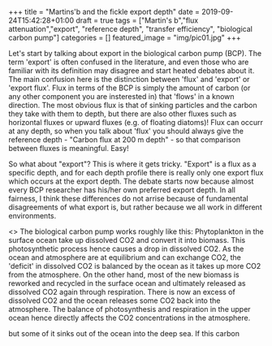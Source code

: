 +++
title = "Martins'b and the fickle export depth"
date = 2019-09-24T15:42:28+01:00
draft = true
tags = ["Martin's b","flux attenuation","export", "reference depth", "transfer efficiency", "biological carbon pump"]
categories = []
featured_image = "img/pic01.jpg"
+++

Let's start by talking about export in the biological carbon pump (BCP). The term 'export' is often confused in the literature, and even those who are familiar with its definition may disagree and start heated debates about it. The main confusion here is the distinction between 'flux' and 'export' or 'export flux'. Flux in terms of the BCP is simply the amount of carbon (or any other component you are insterested in) that 'flows' in a known direction. The most obvious flux is that of sinking particles and the carbon they take with them to depth, but there are also other fluxes such as horizontal fluxes or upward fluxes (e.g. of floating diatoms)! Flux can occurr at any depth, so when you talk about 'flux' you should always give the reference depth - "Carbon flux at 200 m depth" - so that comparison between fluxes is meaningful. Easy!

So what about "export"? This is where it gets tricky. "Export" is a flux as a specific depth, and for each depth profile there is really only one export flux which occurs at the export depth. The debate starts now because almost every BCP researcher has his/her own preferred export depth. In all fairness, I think these differences do not arrise because of fundamental disagreements of what export is, but rather because we all work in different environments.  

<> The biological carbon pump works roughly like this: Phytoplankton in the surface ocean take up dissolved CO2 and convert it into biomass. This photosynthetic process hence causes a drop in dissolved CO2. As the ocean and atmosphere are at equilibrium and can exchange CO2, the 'deficit' in dissolved CO2 is balanced by the ocean as it takes up more CO2 from the atmosphere. On the other hand, most of the new biomass is reworked and recycled in the surface ocean and ultimately released as dissolved CO2 again through respiration. There is now an excess of dissolved CO2 and the ocean releases some CO2 back into the atmosphere. The balance of photosynthesis and respiration in the upper ocean hence directly affects the CO2 concentrations in the atmosphere.



 but some of it sinks out of the ocean into the deep sea. If this carbon 